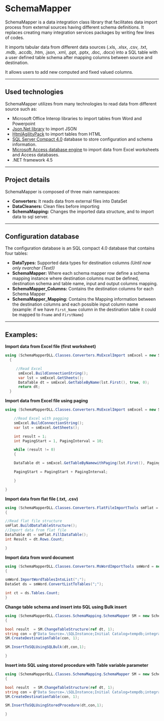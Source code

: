 # SchemaMapper

SchemaMapper is a data integration class library that facilitates data import process from external sources having different schema definitions. It replaces creating many integration services packages by writing few lines of codes.

It imports tabular data from different data sources (.xls, .xlsx, .csv, .txt, .mdb, .accdb, .htm, .json, .xml, .ppt, .pptx, .doc, .docx) into a SQL table with a user defined table schema after mapping columns between source and destination.

It allows users to add new computed and fixed valued columns.

------------------------

## Used technologies

SchemaMapper utilizes from many technologies to read data from different source such as:

- Microsoft Office Interop libraries to import tables from Word and Powerpoint
- [Json.Net library](https://www.newtonsoft.com/json/help/html/Introduction.htm) to import JSON
- [HtmlAgilityPack](https://html-agility-pack.net/) to import tables from HTML
- [SQL Server Compact 4.0](https://www.microsoft.com/en-us/download/details.aspx?id=17876) database to store configuration and schema information.
- [Microsoft Access database engine](https://www.microsoft.com/en-us/download/details.aspx?id=13255) to import data from Excel worksheets and Access databases. 
- .NET framework 4.5

------------------------

## Project details

SchemaMapper is composed of three main namespaces:

- **Converters:**  It reads data from external files into DataSet
- **DataCleaners:** Clean files before importing
- **SchemaMapping:** Changes the imported data structure, and to import data to sql server.

-------------------------

## Configuration database

The configuration database is an SQL compact 4.0 database that contains four tables:

- **DataTypes:** Supported data types for destination columns *(Until now only nvarchar (Text))*
- **SchemaMapper:** Where each schema mapper row define a schema mapping instance where destination columns must be defined, destination schema and table name, input and output columns mapping.
- **SchemaMapper_Columns:** Contains the destination columns for each Schema Mapper
- **SchemaMapper_Mapping:** Contains the Mapping information between the destination columns and each possible input column name (example: if we have `First_Name` column in the destination table it could be mapped to `Fname` and `FirstName`)

---------------------------

## Examples:

**Import data from Excel file (first worksheet)**

```cs
using (SchemaMapperDLL.Classes.Converters.MsExcelImport smExcel = new SchemaMapperDLL.Classes.Converters.MsExcelImport(@"U:\Passwords.xlsx","",false))
  {

	 //Read Excel
	  smExcel.BuildConnectionString();
	  var lst = smExcel.GetSheets();
	  DataTable dt = smExcel.GetTableByName(lst.First(), true, 0);
	  return dt;
  }
```

**Import data from Excel file using paging**

```cs
using (SchemaMapperDLL.Classes.Converters.MsExcelImport smExcel = new SchemaMapperDLL.Classes.Converters.MsExcelImport(@"U:\Passwords.xlsx", "", false)){

	//Read Excel with pagging
	smExcel.BuildConnectionString();
	var lst = smExcel.GetSheets();

	int result = 1;
	int PagingStart = 1, PagingInterval = 10;

	while (result != 0)
	{

	DataTable dt = smExcel.GetTableByNamewithPaging(lst.First(), PagingStart, PagingInterval, out result, true, 0);

	PagingStart = PagingStart + PagingInterval;

	}

}
```

**Import data from flat file (.txt, .csv)**

```cs
using (SchemaMapperDLL.Classes.Converters.FlatFileImportTools smFlat = new SchemaMapperDLL.Classes.Converters.FlatFileImportTools(@"U:\Passwords.csv",true,0))
{

//Read flat file structure
smFlat.BuildDataTableStructure();
//Import data from flat file
DataTable dt = smFlat.FillDataTable();
int Result = dt.Rows.Count;

}
```

**Import data from word document**

```cs
using (SchemaMapperDLL.Classes.Converters.MsWordImportTools smWord = new SchemaMapperDLL.Classes.Converters.MsWordImportTools(@"U:\DocumentTable.docx", true, 0))
{

smWord.ImportWordTablesIntoList(";");
DataSet ds = smWord.ConvertListToTables(";");

int ct = ds.Tables.Count;
}
```

**Change table schema and insert into SQL using Bulk insert**

```cs
using (SchemaMapperDLL.Classes.SchemaMapping.SchemaMapper SM = new SchemaMapperDLL.Classes.SchemaMapping.SchemaMapper(confdb))
{

bool result  = SM.ChangeTableStructure(ref dt, 1);
string con = @"Data Source=.\SQLInstance;Initial Catalog=tempdb;integrated security=SSPI;";
SM.CreateDestinationTable(con, 1);

SM.InsertToSQLUsingSQLBulk(dt,con,1);

}
```

**Insert into SQL using stored procedure with Table variable parameter**


```cs
using (SchemaMapperDLL.Classes.SchemaMapping.SchemaMapper SM = new SchemaMapperDLL.Classes.SchemaMapping.SchemaMapper(confdb))
{

bool result  = SM.ChangeTableStructure(ref dt, 1);
string con = @"Data Source=.\SQLInstance;Initial Catalog=tempdb;integrated security=SSPI;";
SM.CreateDestinationTable(con, 1);

SM.InsertToSQLUsingStoredProcedure(dt,con,1);

}
```
